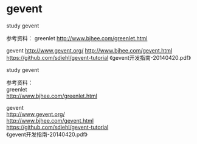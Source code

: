 # gevent
study gevent


参考资料：
greenlet
http://www.bjhee.com/greenlet.html


gevent
http://www.gevent.org/
http://www.bjhee.com/gevent.html
https://github.com/sdiehl/gevent-tutorial
《gevent开发指南-20140420.pdf》




<p>study gevent</p>
<p>参考资料：<br>
greenlet<br>
<a href="http://www.bjhee.com/greenlet.html">http://www.bjhee.com/greenlet.html</a></p>
<p>gevent<br>
<a href="http://www.gevent.org/">http://www.gevent.org/</a><br>
<a href="http://www.bjhee.com/gevent.html">http://www.bjhee.com/gevent.html</a><br>
<a href="https://github.com/sdiehl/gevent-tutorial">https://github.com/sdiehl/gevent-tutorial</a><br>
《gevent开发指南-20140420.pdf》</p>